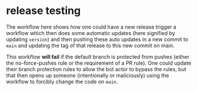 # release testing

The workflow here shows how one could have a new release trigger a workflow
which then does some automatic updates (here signified by updating `version`)
and then pushing these auto updates in a new commit to `main` and updating the
tag of that release to this new commit on main.

This workflow **will fail** if the default branch is protected from pushes
(either the no-force-pushes rule or the requirement of a PR rule).
One could update their branch protection rules to allow the bot actor to bypass
the rules, but that then opens up someone (intentionally or maliciously) using
the workflow to forcibly change the code on `main`.
